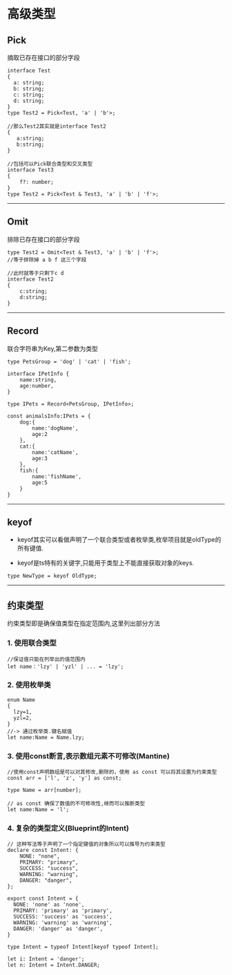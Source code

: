 # 高级类型

## Pick

摘取已存在接口的部分字段

``` TS
interface Test
{
  a: string;
  b: string;
  c: string;
  d: string;
}
type Test2 = Pick<Test, 'a' | 'b'>;

//那么Test2其实就是interface Test2
{
   a:string;
   b:string;
}

//包括可以Pick联合类型和交叉类型
interface Test3
{
    f?: number;
}
type Test2 = Pick<Test & Test3, 'a' | 'b' | 'f'>;
```

------

## Omit

排除已存在接口的部分字段

``` TS
type Test2 = Omit<Test & Test3, 'a' | 'b' | 'f'>;
//等于排除掉 a b f 这三个字段

//此时就等于只剩下c d
interface Test2 
{
    c:string;
    d:string;
}
```

------

## Record

联合字符串为Key,第二参数为类型

``` TS
type PetsGroup = 'dog' | 'cat' | 'fish';

interface IPetInfo {
    name:string,
    age:number,
}

type IPets = Record<PetsGroup, IPetInfo>;

const animalsInfo:IPets = {
    dog:{
        name:'dogName',
        age:2
    },
    cat:{
        name:'catName',
        age:3
    },
    fish:{
        name:'fishName',
        age:5
    }
}
```

------

## keyof

- keyof其实可以看做声明了一个联合类型或者枚举类,枚举项目就是oldType的所有键值.

- keyof是ts特有的关键字,只能用于类型上不能直接获取对象的keys.

``` TS
type NewType = keyof OldType; 
```

------

## 约束类型

约束类型即是确保值类型在指定范围内,这里列出部分方法

### 1. 使用联合类型

``` TS
//保证值只能在列举出的值范围内
let name：'lzy' | 'yzl' | ... = 'lzy'; 
```

### 2. 使用枚举类

``` TS
enum Name
{
  lzy=1,
  yzl=2,
}
//-> 通过枚举类.键名赋值
let name:Name = Name.lzy;    
```

### 3. 使用const断言,表示数组元素不可修改(Mantine)

```TS
//使用const声明数组是可以对其修改,删除的，使用 as const 可以将其设置为约束类型
const arr = ['l', 'z', 'y'] as const;

type Name = arr[number];

// as const 确保了数值的不可修改性,继而可以推断类型
let name:Name = 'l'; 
```

### 4. 复杂的类型定义(Blueprint的Intent)

```TS
// 这种写法等于声明了一个指定键值的对象所以可以推导为约束类型
declare const Intent: {  
    NONE: "none",
    PRIMARY: "primary",
    SUCCESS: "success",
    WARNING: "warning",
    DANGER: "danger",
};

export const Intent = {
  NONE: 'none' as 'none',
  PRIMARY: 'primary' as 'primary',
  SUCCESS: 'success' as 'success',
  WARNING: 'warning' as 'warning',
  DANGER: 'danger' as 'danger',
}

type Intent = typeof Intent[keyof typeof Intent];

let i: Intent = 'danger';
let n: Intent = Intent.DANGER;
```
